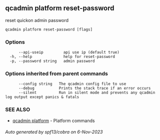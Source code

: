 ## qcadmin platform reset-password

reset quickon admin password

```
qcadmin platform reset-password [flags]
```

### Options

```
      --api-useip         api use ip (default true)
  -h, --help              help for reset-password
  -p, --password string   admin password
```

### Options inherited from parent commands

```
      --config string   The qcadmin config file to use
      --debug           Prints the stack trace if an error occurs
      --silent          Run in silent mode and prevents any qcadmin log output except panics & fatals
```

### SEE ALSO

* [qcadmin platform](qcadmin_platform.md)	 - Platform commands

###### Auto generated by spf13/cobra on 6-Nov-2023
